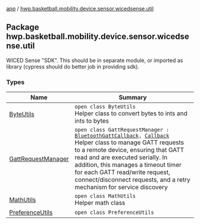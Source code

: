 [app](../index.md) / [hwp.basketball.mobility.device.sensor.wicedsense.util](.)

## Package hwp.basketball.mobility.device.sensor.wicedsense.util

WICED Sense "SDK". This should be in separate module, or imported as library (cypress should do better job in providing sdk).

### Types

| Name | Summary |
|---|---|
| [ByteUtils](-byte-utils/index.md) | `open class ByteUtils`<br>Helper class to convert bytes to ints and ints to bytes |
| [GattRequestManager](-gatt-request-manager/index.md) | `open class GattRequestManager : `[`BluetoothGattCallback`](https://developer.android.com/reference/android/bluetooth/BluetoothGattCallback.html)`, `[`Callback`](https://developer.android.com/reference/android/os/Handler/Callback.html)<br>Helper class to manage GATT requests to a remote device, ensuring that GATT read and are executed serially. In addition, this manages a timeout timer for each GATT read/write request, connect/disconnect requests, and a retry mechanism for service discovery |
| [MathUtils](-math-utils/index.md) | `open class MathUtils`<br>Helper math class |
| [PreferenceUtils](-preference-utils/index.md) | `open class PreferenceUtils` |
